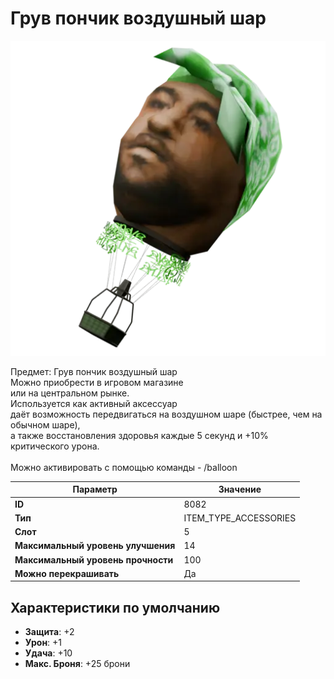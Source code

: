 # Грув пончик воздушный шар

![Item Image](../img/8082.webp?raw=true)

Предмет: Грув пончик воздушный шар<br>Можно приобрести в игровом магазине<br>или на центральном рынке.<br>Используется как активный аксессуар<br>даёт возможность передвигаться на воздушном шаре (быстрее, чем на обычном шаре),<br>а также восстановления здоровья каждые 5 секунд и +10% критического урона.<br><br>Можно активировать с помощью команды - /balloon


| Параметр | Значение |
|----------|----------|
| **ID** | 8082 |
| **Тип** | ITEM_TYPE_ACCESSORIES |
| **Слот** | 5 |
| **Максимальный уровень улучшения** | 14 |
| **Максимальный уровень прочности** | 100 |
| **Можно перекрашивать** | Да |

## Характеристики по умолчанию

- **Защита**: +2
- **Урон**: +1
- **Удача**: +10
- **Макс. Броня**: +25 брони

